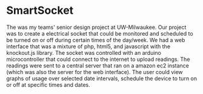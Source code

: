 SmartSocket
===========

The was my teams' senior design project at UW-Milwaukee.  Our project was to create a electrical socket that could be monitored 
and scheduled to be turned on or off during certain times of the day/week.  We had a web interface that was a
mixture of php, html5, and javascript with the knockout.js library.  The socket was controlled with an arduino
microcontroller that could connect to the internet to upload readings.  The readings were sent to a central 
server that ran on a amazon ec2 instance (which was also the server for the web interface).  The user could 
view graphs of usage over selected date intervals, schedule the device to turn on or off at specific times and 
dates.

